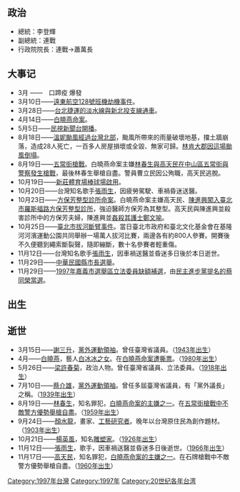 ## 政治

  - 總統：李登輝
  - 副總統：連戰
  - 行政院院長：連戰→蕭萬長

## 大事记

  - 3月 ——　口蹄疫 爆發
  - 3月10日——[遠東航空128號班機劫機事件](../Page/遠東航空128號班機劫機事件.md "wikilink")。
  - 3月28日——[台北捷運的](https://zh.wikipedia.org/wiki/台北捷運 "wikilink")[淡水線與](../Page/淡水線_\(台北捷運\).md "wikilink")[新北投支線通車](../Page/新北投支線.md "wikilink")。
  - 4月14日——[白曉燕命案](../Page/白曉燕命案.md "wikilink")。
  - 5月5日——[民視新聞台開播](../Page/民視新聞台.md "wikilink")。
  - 8月18日——[溫妮颱風經過台灣北部](https://zh.wikipedia.org/wiki/颱風芸妮_\(1997年\) "wikilink")，颱風所帶來的雨量破壞地基，擋土牆崩落，造成28人死亡，一百多人房屋損壞或全毀、無家可歸。[林肯大郡因這場颱風倒塌](../Page/林肯大郡.md "wikilink")。
  - 8月19日——[五常街槍戰](../Page/五常街.md "wikilink")。白曉燕命案主嫌[林春生與](../Page/林春生.md "wikilink")[高天民在](../Page/高天民.md "wikilink")[中山區五常街與警察發生槍戰](../Page/中山區_\(臺北市\).md "wikilink")，最後林春生舉槍自盡。警員曹立民因公殉職，高天民逃脫。
  - 10月19日——[新莊體育場棒球場啟用](../Page/新莊體育場棒球場.md "wikilink")。
  - 10月20日——台灣知名歌手[張雨生](../Page/張雨生.md "wikilink")，因疲勞駕駛、車禍昏迷送醫。
  - 10月23日——[方保芳整型診所命案](https://zh.wikipedia.org/wiki/方保芳整型診所命案 "wikilink")。白曉燕命案主嫌高天民、[陳進興闖入臺北市羅斯福路方保芳整型診所](https://zh.wikipedia.org/wiki/陳進興 "wikilink")，強迫醫師方保芳為其整型。高天民與陳進興並殺害診所中的方保芳夫婦，陳進興並[姦殺其護士鄭文喻](https://zh.wikipedia.org/wiki/姦殺 "wikilink")。
  - 10月25日——[臺北市拔河斷臂事件](../Page/臺北市拔河斷臂事件.md "wikilink")。當日臺北市政府和臺北文化基金會在基隆河河濱運動公園共同舉辦一場萬人拔河比賽，兩邊各有約800人參賽。開賽後不久便聽到繩索斷裂聲，隨即繃斷，數十名參賽者輕重傷。
  - 11月12日——台灣知名歌手[張雨生](../Page/張雨生.md "wikilink")，因車禍送醫並昏迷多日後於本日逝世。
  - 11月29日——[中華民國縣市長選舉](https://zh.wikipedia.org/wiki/1997年中華民國縣市長選舉 "wikilink")。
  - 11月29日——[1997年嘉義市選舉區立法委員缺額補選](https://zh.wikipedia.org/wiki/1997年嘉義市選舉區立法委員缺額補選 "wikilink")，由[民主進步黨提名的](../Page/民主進步黨.md "wikilink")[蔡同榮當選](../Page/蔡同榮.md "wikilink")。

## 出生

## 逝世

  - 3月15日——[謝三升](../Page/謝三升.md "wikilink")，[黨外運動領袖](../Page/黨外運動.md "wikilink")。曾任臺灣省議員。（[1943年出生](../Page/1943年臺灣.md "wikilink")）
  - 4月——[白曉燕](https://zh.wikipedia.org/wiki/白曉燕 "wikilink")，藝人[白冰冰之女](../Page/白冰冰.md "wikilink")。在[白曉燕命案遭撕票](../Page/白曉燕命案.md "wikilink")。（[1980年出生](../Page/1980年臺灣.md "wikilink")）
  - 5月26日——[梁許春菊](../Page/梁許春菊.md "wikilink")，政治人物。曾任臺灣省議員、立法委員。（[1918年出生](https://zh.wikipedia.org/wiki/1918年臺灣 "wikilink")）
  - 7月10日——[蔡介雄](https://zh.wikipedia.org/wiki/蔡介雄 "wikilink")，[黨外運動領袖](../Page/黨外運動.md "wikilink")。曾任多屆臺灣省議員，有「黨外議長」之稱。（[1939年出生](https://zh.wikipedia.org/wiki/1939年臺灣 "wikilink")）
  - 8月19日——[林春生](../Page/林春生.md "wikilink")，知名罪犯，[白曉燕命案的主嫌之一](../Page/白曉燕命案.md "wikilink")。在[五常街槍戰中不敵警方優勢舉槍自盡](../Page/五常街.md "wikilink")。（[1959年出生](../Page/1959年臺灣.md "wikilink")）
  - 9月24日——[顏水龍](../Page/顏水龍.md "wikilink")，畫家、[工藝研究者](https://zh.wikipedia.org/wiki/工藝 "wikilink")。晚年以台灣原住民為創作題材。（[1903年出生](https://zh.wikipedia.org/wiki/1903年臺灣 "wikilink")）
  - 10月21日——[楊英風](../Page/楊英風.md "wikilink")，知名[雕塑家](https://zh.wikipedia.org/wiki/雕塑家 "wikilink")。（[1926年出生](../Page/1926年臺灣.md "wikilink")）
  - 11月12日——[張雨生](../Page/張雨生.md "wikilink")，歌手，因車禍送醫並昏迷多日後逝世。（[1966年出生](../Page/1966年臺灣.md "wikilink")）
  - 11月17日——[高天民](../Page/高天民.md "wikilink")，知名罪犯，[白曉燕命案的主嫌之一](../Page/白曉燕命案.md "wikilink")。在石牌槍戰中不敵警方優勢舉槍自盡。（[1960年出生](../Page/1960年臺灣.md "wikilink")）

[Category:1997年台灣](https://zh.wikipedia.org/wiki/Category:1997年台灣 "wikilink")
[Category:1997年](https://zh.wikipedia.org/wiki/Category:1997年 "wikilink")
[Category:20世纪各年台湾](https://zh.wikipedia.org/wiki/Category:20世纪各年台湾 "wikilink")